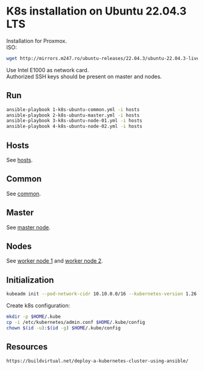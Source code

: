 # K8s installation on Ubuntu 22.04.3 LTS

Installation for Proxmox.  
ISO:

```sh
wget http://mirrors.m247.ro/ubuntu-releases/22.04.3/ubuntu-22.04.3-live-server-amd64.iso
```

Use Intel E1000 as network card.  
Authorized SSH keys should be present on master and nodes.

## Run
```sh
ansible-playbook 1-k8s-ubuntu-common.yml -i hosts 
ansible-playbook 2-k8s-ubuntu-master.yml -i hosts 
ansible-playbook 3-k8s-ubuntu-node-01.yml -i hosts 
ansible-playbook 4-k8s-ubuntu-node-02.yml -i hosts 
```

## Hosts
See [hosts](hosts).

## Common

See [common](1-k8s-ubuntu-common.yml).

## Master

See [master node](2-k8s-ubuntu-master.yml).

## Nodes

See [worker node 1](3-k8s-ubuntu-node-01.yml) and [worker node 2](4-k8s-ubuntu-node-02.yml).

## Initialization

```sh
kubeadm init --pod-network-cidr 10.10.0.0/16 --kubernetes-version 1.26.8 --node-name k8s-master
```

Create k8s configuration:

```sh
mkdir -p $HOME/.kube
cp -i /etc/kubernetes/admin.conf $HOME/.kube/config
chown $(id -u):$(id -g) $HOME/.kube/config
```

## Resources
```html
https://buildvirtual.net/deploy-a-kubernetes-cluster-using-ansible/
```
